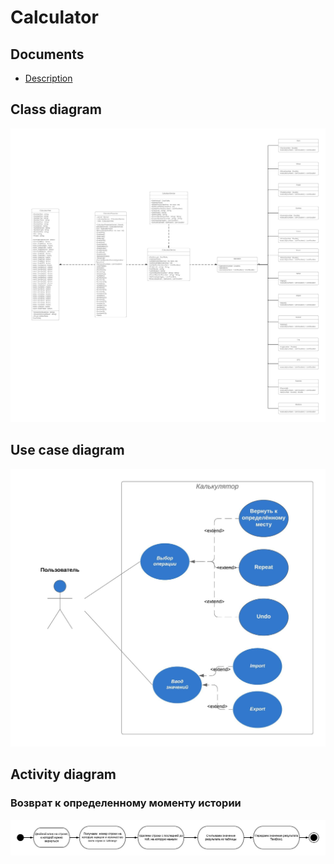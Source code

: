 # Calculator
## Documents
* [Description](https://docviewer.yandex.by/view/251000057/?*=Q79rIyOSr3Oas0DhDA1swO5rJZd7InVybCI6InlhLWRpc2stcHVibGljOi8vNHMzalErQ2t2Um94c0ZjWUdNOUxGSksrWHIydGNON1FTNnNtNDJQWGVpSERHNVhFWDRYR0ExSDdhSFlVOUtrdHEvSjZicG1SeU9Kb25UM1ZvWG5EYWc9PTov0JvQsNCx0L7RgNCw0YLQvtGA0L3Ri9C1LzQuINCa0LDQu9GM0LrRg9C70Y%2FRgtC%2B0YAgKDEpLmRvYyIsInRpdGxlIjoiNC4g0JrQsNC70YzQutGD0LvRj9GC0L7RgCAoMSkuZG9jIiwibm9pZnJhbWUiOmZhbHNlLCJ1aWQiOiIyNTEwMDAwNTciLCJ0cyI6MTU3NzI3NjIzOTQxMiwieXUiOiI2MjY0MzQ2MjQxNTM4OTg4NTUzIn0%3D/ "description of project")
## Class diagram
![Class diagram](https://raw.githubusercontent.com/OblakoO/MyCalculator/master/Class%20Diagram%20with%20UML%20Notation.jpeg)
## Use case diagram
![Use case diagram](https://raw.githubusercontent.com/OblakoO/MyCalculator/master/Basic%20Use%20Case%20Diagram.jpeg)
## Activity diagram
### Возврат к определенному моменту истории
![Activity diagram](https://raw.githubusercontent.com/OblakoO/MyCalculator/master/Blank%20Diagram%20(1).jpeg)
